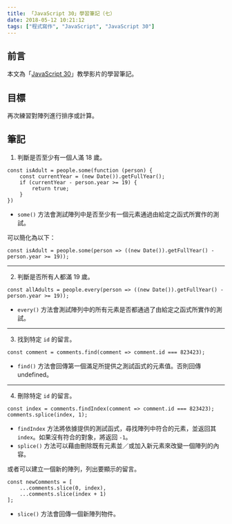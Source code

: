 ```yaml
---
title: 「JavaScript 30」學習筆記（七）
date: 2018-05-12 10:21:12
tags: ["程式寫作", "JavaScript", "JavaScript 30"]
---
```


## 前言
本文為「[JavaScript 30](https://javascript30.com/)」教學影片的學習筆記。

## 目標
再次練習對陣列進行排序或計算。

## 筆記
1. 判斷是否至少有一個人滿 18 歲。

```JS
const isAdult = people.some(function (person) {
    const currentYear = (new Date()).getFullYear();
    if (currentYear - person.year >= 19) {
        return true;
    }
})
```
- `some()` 方法會測試陣列中是否至少有一個元素通過由給定之函式所實作的測試。

可以簡化為以下：
```JS
const isAdult = people.some(person => ((new Date()).getFullYear() - person.year >= 19));
```
---
2. 判斷是否所有人都滿 19 歲。

```JS
const allAdults = people.every(person => ((new Date()).getFullYear() - person.year >= 19));
```
- `every()` 方法會測試陣列中的所有元素是否都通過了由給定之函式所實作的測試。
---
3. 找到特定 `id` 的留言。

```JS
const comment = comments.find(comment => comment.id === 823423);
```
- `find()` 方法會回傳第一個滿足所提供之測試函式的元素值。否則回傳 undefined。
---
4. 刪除特定 `id` 的留言。

```JS
const index = comments.findIndex(comment => comment.id === 823423);
comments.splice(index, 1);
```
- `findIndex` 方法將依據提供的測試函式，尋找陣列中符合的元素，並返回其 `index`。如果沒有符合的對象，將返回 `-1`。
- `splice()` 方法可以藉由刪除既有元素並／或加入新元素來改變一個陣列的內容。

或者可以建立一個新的陣列，列出要顯示的留言。
```JS
const newComments = [
    ...comments.slice(0, index),
    ...comments.slice(index + 1)
];
```
- `slice()` 方法會回傳一個新陣列物件。
